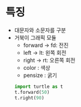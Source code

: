 특징
====
* 대문자와 소문자를 구분
* 거북이 그래픽 모듈
    * forward -> fd: 전진
    * left -> lt: 왼쪽 회전
    * right -> rt: 오른쪽 회전
    * color : 색상
    * pensize : 굵기
     ```python
     import turtle as t
     t.forward(50)
     t.right(90)
     ```